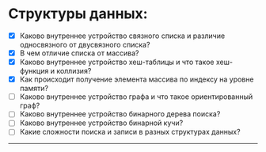 # Структуры данных:

- [x] Каково внутреннее устройство связного списка и различие односвязного от двусвязного списка?
- [x] В чем отличие списка от массива?
- [x] Каково внутреннее устройство хеш-таблицы и что такое хеш-функция и коллизия?
- [x] Как происходит получение элемента массива по индексу на уровне памяти?
- [ ] Каково внутреннее устройство графа и что такое ориентированный граф?
- [ ] Каково внутреннее устройство бинарного дерева поиска?
- [ ] Каково внутреннее устройство бинарной кучи? 
- [ ] Какие сложности поиска и записи в разных структурах данных?

---
